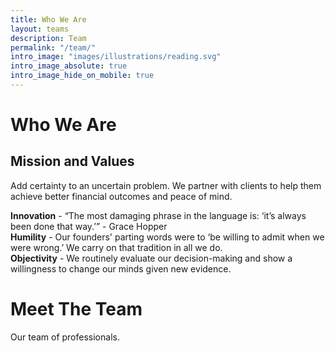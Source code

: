 ```yaml
---
title: Who We Are
layout: teams
description: Team
permalink: "/team/"
intro_image: "images/illustrations/reading.svg"
intro_image_absolute: true
intro_image_hide_on_mobile: true
---
```

# Who We Are

## Mission and Values

Add certainty to an uncertain problem. We partner with clients to help them achieve better financial outcomes and peace of mind.  

**Innovation** - “The most damaging phrase in the language is: ‘it’s always been done that way.’” - Grace Hopper  
**Humility** - Our founders' parting words were to ‘be willing to admit when we were wrong.’ We carry on that tradition in all we do.  
**Objectivity** - We routinely evaluate our decision-making and show a willingness to change our minds given new evidence.  
  
  
# Meet The Team

Our team of professionals.  
